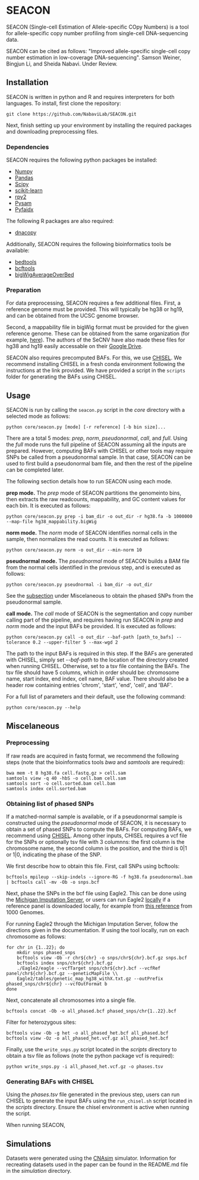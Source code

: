 # SEACON
SEACON (Single-cell Estimation of Allele-specific COpy Numbers) is a tool for allele-specific copy number profiling from single-cell DNA-sequencing data.

SEACON can be cited as follows:
"Improved allele-specific single-cell copy number estimation in low-coverage DNA-sequencing".
Samson Weiner, Bingjun Li, and Sheida Nabavi.
Under Review.
 
## Installation
SEACON is written in python and R and requires interpreters for both languages. To install, first clone the repository:
```
git clone https://github.com/NabaviLab/SEACON.git
```
Next, finish setting up your environment by installing the required packages and downloading preprocessing files.

### Dependencies
SEACON requires the following python packages be installed:
* [Numpy](https://numpy.org/)
* [Pandas](https://pandas.pydata.org/)
* [Scipy](https://scipy.org/)
* [scikit-learn](https://scikit-learn.org/stable/)
* [rpy2](https://rpy2.github.io/)
* [Pysam](https://pysam.readthedocs.io/en/latest/api.html)
* [Pyfaidx](https://github.com/mdshw5/pyfaidx)

The following R packages are also required:
* [dnacopy](https://bioconductor.org/packages/release/bioc/html/DNAcopy.html)

Additionally, SEACON requires the following bioinformatics tools be available:
* [bedtools](https://bedtools.readthedocs.io/en/latest/)
* [bcftools](https://samtools.github.io/bcftools/bcftools.html)
* [bigWigAverageOverBed](https://www.encodeproject.org/software/bigwigaverageoverbed/)

### Preparation
For data preprocessing, SEACON requires a few additional files. First, a reference genome must be provided. This will typically be hg38 or hg19, and can be obtained from the UCSC genome browser.

Second, a mappability file in bigWig format must be provided for the given reference genome. These can be obtained from the same organization (for example, [here](https://genome.ucsc.edu/cgi-bin/hgFileUi?db=mm9&g=wgEncodeMapability)). The authors of the SeCNV have also made these files for hg38 and hg19 easily accessable on their [Google Drive](https://drive.google.com/drive/folders/1XGuXa9muRtOiAjtz1J4gWO5Qk3c5-PwS). 

SEACON also requires precomputed BAFs. For this, we use [CHISEL](https://github.com/raphael-group/chisel). We recommend installing CHISEL in a fresh conda environment following the instructions at the link provided. We have provided a script in the `scripts` folder for generating the BAFs using CHISEL.

## Usage
SEACON is run by calling the `seacon.py` script in the *core* directory with a selected mode as follows:
```
python core/seacon.py [mode] [-r reference] [-b bin size]...
```
There are a total 5 modes: *prep*, *norm*, *pseudonormal*, *call*, and *full*. Using the *full* mode runs the full pipeline of SEACON assuming all the inputs are prepared. However, computing BAFs with CHISEL or other tools may require SNPs be called from a pseudonormal sample. In that case, SEACON can be used to first build a pseudonormal bam file, and then the rest of the pipeline can be completed later.

The following section details how to run SEACON using each mode.

**prep mode.** The *prep* mode of SEACON partitions the genomeinto bins, then extracts the raw readcounts, mappability, and GC content values for each bin. It is executed as follows:
```
python core/seacon.py prep -i bam_dir -o out_dir -r hg38.fa -b 1000000 --map-file hg38_mappability.bigWig
```

**norm mode.** The *norm* mode of SEACON identifies normal cells in the sample, then normalizes the read counts. It is executed as follows:
```
python core/seacon.py norm -o out_dir --min-norm 10
```

**pseudnormal mode.** The *pseudnormal* mode of SEACON builds a BAM file from the normal cells identified in the previous step, and is executed as follows:
```
python core/seacon.py pseudnormal -i bam_dir -o out_dir
```
See the [subsection](###-Obtaining-list-of-phased-SNPs) under Miscelaneous to obtain the phased SNPs from the pseudonormal sample.

**call mode.** The *call* mode of SEACON is the segmentation and copy number calling part of the pipeline, and requires having run SEACON in *prep* and *norm* mode and the input BAFs be provided. It is executed as follows:
```
python core/seacon.py call -o out_dir --baf-path [path_to_bafs] --tolerance 0.2 --upper-filter 5 --max-wgd 2
```
The path to the input BAFs is required in this step. If the BAFs are generated with CHISEL, simply set *--baf-path* to the location of the directory created when running CHISEL. Otherwise, set to a tsv file containing the BAFs. The tsv file should have 5 columns, which in order should be: chromosome name, start index, end index, cell name, BAF value. There should also be a header row containing entries 'chrom', 'start', 'end', 'cell', and 'BAF'.

For a full list of parameters and their default, use the following command:
```
python core/seacon.py --help
```

## Miscelaneous

### Preprocessing
If raw reads are acquired in fastq format, we recommend the following steps (note that the bioinformatics tools *bwa* and *samtools* are required):
```
bwa mem -t 8 hg38.fa cell.fastq.gz > cell.sam
samtools view -q 40 -hbS -o cell.bam cell.sam
samtools sort -o cell.sorted.bam cell.bam
samtools index cell.sorted.bam
```

### Obtaining list of phased SNPs
If a matched-normal sample is available, or if a pseudonormal sample is constructed using the *pseudonormal* mode of SEACON, it is necessary to obtain a set of phased SNPs to compute the BAFs. For computing BAFs, we recommend using [CHISEL](https://github.com/raphael-group/chisel). Among other inputs, CHISEL requires a vcf file for the SNPs or optionally tsv file with 3 columnns: the first column is the chromosome name, the second column is the position, and the third is 0|1 or 1|0, indicating the phase of the SNP.

We first describe how to obtain this file. First, call SNPs using bcftools:
```
bcftools mpileup --skip-indels --ignore-RG -f hg38.fa pseudonormal.bam | bcftools call -mv -Ob -o snps.bcf
```

Next, phase the SNPs in the bcf file using Eagle2. This can be done using the [Michigan Imputation Server](), or users can run Eagle2 [locally](https://alkesgroup.broadinstitute.org/Eagle/) if a reference panel is downloaded locally, for example from [this reference](https://ftp.1000genomes.ebi.ac.uk/vol1/ftp/data_collections/1000G_2504_high_coverage/working/20201028_3202_phased/) from 1000 Genomes. 

For running Eagle2 through the Michigan Imputation Server, follow the directions given in the documentation. If using the tool locally, run on each chromosome as follows:
```
for chr in {1..22}; do
    mkdir snps phased_snps
    bcftools view -Ob -r chr${chr} -o snps/chr${chr}.bcf.gz snps.bcf
    bcftools index snps/chr${chr}.bcf.gz
    ./Eagle2/eagle --vcfTarget snps/chr${chr}.bcf --vcfRef panel/chr${chr}.bcf.gz --geneticMapFile \\
    Eagle2/tables/genetic_map_hg38_withX.txt.gz --outPrefix phased_snps/chr${chr} --vcfOutFormat b
done
```

Next, concatenate all chromosomes into a single file.
```
bcftools concat -Ob -o all_phased.bcf phased_snps/chr{1..22}.bcf
```
Filter for heterozygous sites:
```
bcftools view -Ob -g het -o all_phased_het.bcf all_phased.bcf
bcftools view -Oz -o all_phased_het.vcf.gz all_phased_het.bcf
```

Finally, use the `write_snps.py` script located in the *scripts* directory to obtain a tsv file as follows (note the python package vcf is required):
```
python write_snps.py -i all_phased_het.vcf.gz -o phases.tsv
```

### Generating BAFs with CHISEL
Using the *phases.tsv* file generated in the previous step, users can run CHISEL to generate the input BAFs using the `run_chisel.sh` script located in the *scripts* directory. Ensure the chisel environment is active when running the script.

When running SEACON, 

## Simulations
Datasets were generated using the [CNAsim](https://github.com/samsonweiner/CNAsim) simulator. Information for recreating datasets used in the paper can be found in the README.md file in the *simulation* directory.